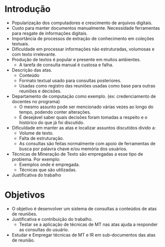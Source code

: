 
 # Introdução
	
   - Popularização dos computadores e crescimento de arquivos digitais.
   - Custo para manter documentos manualmente. Necessidade ferramentas para resgate de informações digitais.
   - Importância de processos de extração de conhecimento em coleções textuais.
   - Dificuldade em processar informações não estruturadas, volumosas e com texto irrelevante.
   - Produção de textos é popular e presente em muitos ambientes.
     - A tarefa de consulta manual é custosa e falha. 
   - Descrição das atas.
     - Conteúdo
     - Formato textual usado para consultas posteriores.
     - Usadas como registro das reuniões usadas como base para outras reuniões e decisões.
   - Departamento de computação como exemplo. {ex: credenciamento de docentes no programa}
     - O mesmo assunto pode ser mencionado várias vezes ao longo do tempo, podendo conter alterações. 
     - É desejável saber quais decisões foram tomadas a respeito e o histórico do que já foi discutido.
   - Dificuldade em manter as atas e localizar assuntos discutidos divido a:
     - Volume de texto.
     - Falta de estruturação.
     - As consultas são feitas normalmente com apoio de ferramentas de busca por palavra chave e/ou memória dos usuários.
   - Técnicas de Mineração de Texto são empregadas a esse tipo de problema. Por exemplo:
     - Exemplos onde é empregada.
     - Técnicas que são utilizadas. 
   - Justificativa do trabalho 

 
	  
 # Objetivos

   - O objetivo é desenvolver um sistema de consultas a conteúdos de atas de reuniões.
   - Justificativa e contribuição do trabalho.
       - Testar se a aplicação de técnicas de MT nas atas ajuda a responder as consultas do usuário.
   - Estudar e Empregar técnicas de MT e IR em sub-documentos das atas de reunião.
      

